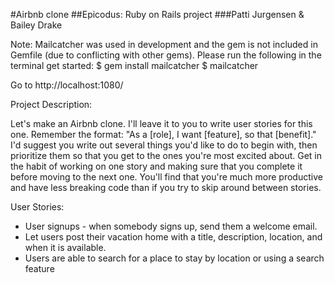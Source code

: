 #Airbnb clone
##Epicodus: Ruby on Rails project
###Patti Jurgensen & Bailey Drake

Note: Mailcatcher was used in development and the gem is not included in Gemfile (due to conflicting with other gems). Please run the following in the terminal get started: $ gem install mailcatcher $ mailcatcher

Go to http://localhost:1080/


Project Description:

Let's make an Airbnb clone. I'll leave it to you to write user stories for this one. Remember the format: "As a [role], I want [feature], so that [benefit]." I'd suggest you write out several things you'd like to do to begin with, then prioritize them so that you get to the ones you're most excited about. Get in the habit of working on one story and making sure that you complete it before moving to the next one. You'll find that you're much more productive and have less breaking code than if you try to skip around between stories.


User Stories:

* User signups - when somebody signs up, send them a welcome email.
* Let users post their vacation home with a title, description, location, and when it is available.
* Users are able to search for a place to stay by location or using a search feature

